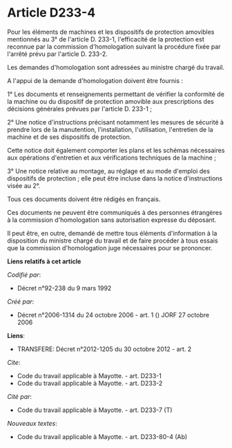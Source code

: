 # Article D233-4

Pour les éléments de machines et les dispositifs de protection amovibles mentionnés au 3° de l'article D. 233-1, l'efficacité
de la protection est reconnue par la commission d'homologation suivant la procédure fixée par l'arrêté prévu par l'article D.
233-2.

Les demandes d'homologation sont adressées au ministre chargé du travail.

A l'appui de la demande d'homologation doivent être fournis :

1° Les documents et renseignements permettant de vérifier la conformité de la machine ou du dispositif de protection amovible
aux prescriptions des décisions générales prévues par l'article D. 233-1 ;

2° Une notice d'instructions précisant notamment les mesures de sécurité à prendre lors de la manutention, l'installation,
l'utilisation, l'entretien de la machine et de ses dispositifs de protection.

Cette notice doit également comporter les plans et les schémas nécessaires aux opérations d'entretien et aux vérifications
techniques de la machine ;

3° Une notice relative au montage, au réglage et au mode d'emploi des dispositifs de protection ; elle peut être incluse dans
la notice d'instructions visée au 2°.

Tous ces documents doivent être rédigés en français.

Ces documents ne peuvent être communiqués à des personnes étrangères à la commission d'homologation sans autorisation
expresse du déposant.

Il peut être, en outre, demandé de mettre tous éléments d'information à la disposition du ministre chargé du travail et de
faire procéder à tous essais que la commission d'homologation juge nécessaires pour se prononcer.

**Liens relatifs à cet article**

_Codifié par_:

  - Décret n°92-238 du 9 mars 1992

_Créé par_:

  - Décret n°2006-1314 du 24 octobre 2006 - art. 1 () JORF 27 octobre 2006

**Liens**:

  - TRANSFERE: Décret n°2012-1205 du 30 octobre 2012 - art. 2

_Cite_:

  - Code du travail applicable à Mayotte. - art. D233-1
  - Code du travail applicable à Mayotte. - art. D233-2

_Cité par_:

  - Code du travail applicable à Mayotte. - art. D233-7 (T)

_Nouveaux textes_:

  - Code du travail applicable à Mayotte. - art. D233-80-4 (Ab)
